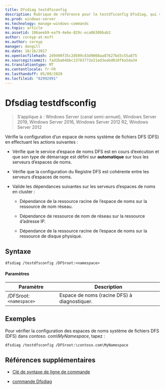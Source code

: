 ```yaml
---
title: Dfsdiag testdfsconfig
description: Rubrique de référence pour le testdfsconfig Dfsdiag, qui vérifie la configuration d’un espace de noms système de fichiers DFS (DFS).
ms.prod: windows-server
ms.technology: manage-windows-commands
ms.topic: article
ms.assetid: 106aeeb9-ea79-4e6e-829c-eca06309bab2
author: coreyp-at-msft
ms.author: coreyp
manager: dongill
ms.date: 10/16/2017
ms.openlocfilehash: 2d9490f35c2d509c83d9008aa87627bd3c55a875
ms.sourcegitcommit: fad2ba64bbc13763772e21ed3eabd010f6a5da34
ms.translationtype: MT
ms.contentlocale: fr-FR
ms.lasthandoff: 05/09/2020
ms.locfileid: "82992991"
---
```

# <a name="dfsdiag-testdfsconfig"></a>Dfsdiag testdfsconfig

> S’applique à : Windows Server (canal semi-annuel), Windows Server 2019, Windows Server 2016, Windows Server 2012 R2, Windows Server 2012

Vérifie la configuration d’un espace de noms système de fichiers DFS (DFS) en effectuant les actions suivantes :

- Vérifie que le service d’espace de noms DFS est en cours d’exécution et que son type de démarrage est défini sur **automatique** sur tous les serveurs d’espaces de noms.

- Vérifie que la configuration du Registre DFS est cohérente entre les serveurs d’espaces de noms.

- Valide les dépendances suivantes sur les serveurs d’espaces de noms en cluster :

  - Dépendance de la ressource racine de l’espace de noms sur la ressource de nom réseau.

  - Dépendance de ressource de nom de réseau sur la ressource d’adresse IP.

  - Dépendance de la ressource racine de l’espace de noms sur la ressource de disque physique.

## <a name="syntax"></a>Syntaxe

```
dfsdiag /testdfsconfig /DFSroot:<namespace>
```

#### <a name="parameters"></a>Paramètres

| Paramètre | Description |
| --------- | ----------- |
| /DFSroot:`<namespace>` | Espace de noms (racine DFS) à diagnostiquer. |

## <a name="examples"></a>Exemples

Pour vérifier la configuration des espaces de noms système de fichiers DFS (DFS) dans *contoso. com\MyNamespace*, tapez :

```
dfsdiag /testdfsconfig /DFSroot:\contoso.com\MyNamespace
```

## <a name="additional-references"></a>Références supplémentaires

- [Clé de syntaxe de ligne de commande](command-line-syntax-key.md)

- [commande Dfsdiag](dfsdiag.md)
